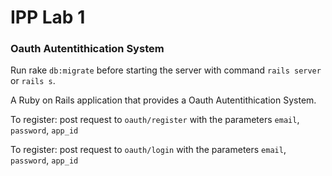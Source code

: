# IPP Lab 1

### Oauth Autentithication System

Run rake `db:migrate` before starting the server with command `rails server` or `rails s`.

A Ruby on Rails application that provides a Oauth Autentithication System.

To register:
post request to `oauth/register` with the parameters `email`, `password`, `app_id`

To register:
post request to `oauth/login` with the parameters `email`, `password`, `app_id`